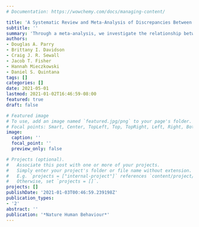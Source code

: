 ```yaml
---
# Documentation: https://wowchemy.com/docs/managing-content/

title: 'A Systematic Review and Meta-Analysis of Discrepancies Between Logged and Self-Reported Digital Media Use'
subtitle: ''
summary: 'Through a meta-analysis, we investigate the relationship between self-reported and device-logged media use. [(Open Access Link)](rdcu.be/ckK81)'
authors:
- Douglas A. Parry
- Brittany I. Davidson
- Craig J. R. Sewall
- Jacob T. Fisher
- Hannah Mieczkowski
- Daniel S. Quintana
tags: []
categories: []
date: 2021-05-01
lastmod: 2021-01-02T16:46:59-08:00
featured: true
draft: false

# Featured image
# To use, add an image named `featured.jpg/png` to your page's folder.
# Focal points: Smart, Center, TopLeft, Top, TopRight, Left, Right, BottomLeft, Bottom, BottomRight.
image:
  caption: ''
  focal_point: ''
  preview_only: false

# Projects (optional).
#   Associate this post with one or more of your projects.
#   Simply enter your project's folder or file name without extension.
#   E.g. `projects = ["internal-project"]` references `content/project/deep-learning/index.md`.
#   Otherwise, set `projects = []`.
projects: []
publishDate: '2021-01-03T00:46:59.239198Z'
publication_types:
- '2'
abstract: ''
publication: '*Nature Human Behaviour*'
---
```

